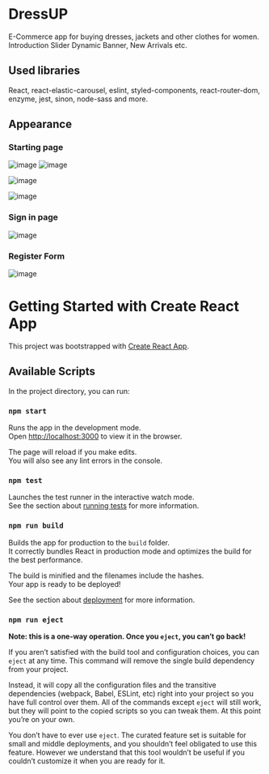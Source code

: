 




# DressUP 

E-Commerce app for buying dresses, jackets and other clothes for women. Introduction Slider Dynamic Banner, New Arrivals etc.

## Used libraries

React, react-elastic-carousel, eslint, styled-components, react-router-dom, enzyme, jest, sinon, node-sass and more.

## Appearance
### Starting page

![image](https://user-images.githubusercontent.com/50952730/134468229-c2b8b9dc-31b5-4150-9930-d816492a491a.png)
![image](https://user-images.githubusercontent.com/50952730/134468325-f28aa89c-5289-44db-ad80-533432ed221e.png)

![image](https://user-images.githubusercontent.com/50952730/134468381-6eda3c46-e1fc-48c4-9c78-b5f27e6d8cf2.png)

![image](https://user-images.githubusercontent.com/50952730/134468472-0bed9fd9-3f4b-47ac-b9d1-5f4fdb74016c.png)

### Sign in page

![image](https://user-images.githubusercontent.com/50952730/134468655-46b9a069-d7e5-4a45-bc30-b3314266e3c6.png)

### Register Form

![image](https://user-images.githubusercontent.com/50952730/134468801-0a936aaa-a32d-4b5b-9dc1-e38e5f15afca.png)




# Getting Started with Create React App

This project was bootstrapped with [Create React App](https://github.com/facebook/create-react-app).

## Available Scripts

In the project directory, you can run:

### `npm start`

Runs the app in the development mode.\
Open [http://localhost:3000](http://localhost:3000) to view it in the browser.

The page will reload if you make edits.\
You will also see any lint errors in the console.

### `npm test`

Launches the test runner in the interactive watch mode.\
See the section about [running tests](https://facebook.github.io/create-react-app/docs/running-tests) for more information.

### `npm run build`

Builds the app for production to the `build` folder.\
It correctly bundles React in production mode and optimizes the build for the best performance.

The build is minified and the filenames include the hashes.\
Your app is ready to be deployed!

See the section about [deployment](https://facebook.github.io/create-react-app/docs/deployment) for more information.

### `npm run eject`

**Note: this is a one-way operation. Once you `eject`, you can’t go back!**

If you aren’t satisfied with the build tool and configuration choices, you can `eject` at any time. This command will remove the single build dependency from your project.

Instead, it will copy all the configuration files and the transitive dependencies (webpack, Babel, ESLint, etc) right into your project so you have full control over them. All of the commands except `eject` will still work, but they will point to the copied scripts so you can tweak them. At this point you’re on your own.

You don’t have to ever use `eject`. The curated feature set is suitable for small and middle deployments, and you shouldn’t feel obligated to use this feature. However we understand that this tool wouldn’t be useful if you couldn’t customize it when you are ready for it.

